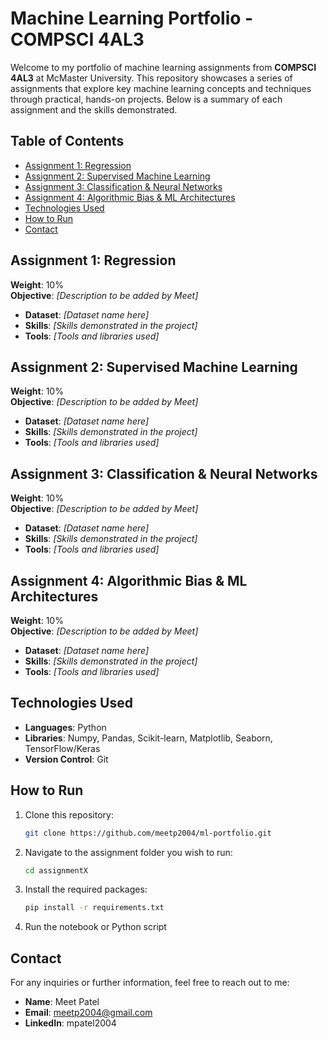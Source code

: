 # Machine Learning Portfolio - COMPSCI 4AL3

Welcome to my portfolio of machine learning assignments from **COMPSCI 4AL3** at McMaster University. This repository showcases a series of assignments that explore key machine learning concepts and techniques through practical, hands-on projects. Below is a summary of each assignment and the skills demonstrated.

## Table of Contents
- [Assignment 1: Regression](#assignment-1-regression)
- [Assignment 2: Supervised Machine Learning](#assignment-2-supervised-machine-learning)
- [Assignment 3: Classification & Neural Networks](#assignment-3-classification--neural-networks)
- [Assignment 4: Algorithmic Bias & ML Architectures](#assignment-4-algorithmic-bias--ml-architectures)
- [Technologies Used](#technologies-used)
- [How to Run](#how-to-run)
- [Contact](#contact)

## Assignment 1: Regression

**Weight**: 10%  
**Objective**: _[Description to be added by Meet]_

- **Dataset**: _[Dataset name here]_
- **Skills**: _[Skills demonstrated in the project]_
- **Tools**: _[Tools and libraries used]_

## Assignment 2: Supervised Machine Learning

**Weight**: 10%  
**Objective**: _[Description to be added by Meet]_

- **Dataset**: _[Dataset name here]_
- **Skills**: _[Skills demonstrated in the project]_
- **Tools**: _[Tools and libraries used]_

## Assignment 3: Classification & Neural Networks

**Weight**: 10%  
**Objective**: _[Description to be added by Meet]_

- **Dataset**: _[Dataset name here]_
- **Skills**: _[Skills demonstrated in the project]_
- **Tools**: _[Tools and libraries used]_

## Assignment 4: Algorithmic Bias & ML Architectures

**Weight**: 10%  
**Objective**: _[Description to be added by Meet]_

- **Dataset**: _[Dataset name here]_
- **Skills**: _[Skills demonstrated in the project]_
- **Tools**: _[Tools and libraries used]_

## Technologies Used
- **Languages**: Python
- **Libraries**: Numpy, Pandas, Scikit-learn, Matplotlib, Seaborn, TensorFlow/Keras
- **Version Control**: Git

## How to Run
1. Clone this repository:
   ```bash
   git clone https://github.com/meetp2004/ml-portfolio.git
2. Navigate to the assignment folder you wish to run:
   ```bash
   cd assignmentX
3. Install the required packages:
   ```bash
   pip install -r requirements.txt
4. Run the notebook or Python script

## Contact
For any inquiries or further information, feel free to reach out to me:
- **Name**: Meet Patel 
- **Email**: meetp2004@gmail.com
- **LinkedIn**: mpatel2004
